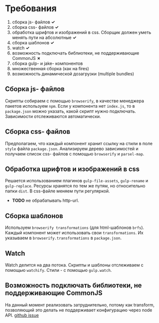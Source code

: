 # Требования

1. сборка js- файлов **✓**
1. сборка css- файлов **✓**
1. обработка шрифтов и изображений в css. Сборщик должен уметь менять пути на абсолютные **✓**
1. сборка шаблонов **✓**
1. watch **✓**
1. возможность подключать библиотеки, не поддерживающие CommonJS **✗**
1. сборка gulp- и jake- компонентов
1. множественная сборка (как на fires)
1. возможность динамической дозагрузки (multiple bundles)

## Сборка js- файлов

Скрипты собираем с помощью `browserify`, в качестве менеджера пакетов используем `npm`. Если у компонента нет `index.js`, то в `package.json` можно указать, какой скрипт нужно подключать. Зависимости отслеживаются автоматически.

## Сборка css- файлов

Предполагаем, что каждый компонент хранит ссылку на стили в поле `style` файла `package.json`. Анализируем дерево зависимостей и получаем список css- файлов с помощью `browserify` и `parsel-map`. 

## Обработка шрифтов и изображений в css

Решается использованием плагинов `gulp-file-assets`, `gulp-rename` и `gulp-replace`. Ресурсы хранятся по тем же путям, но относительно папки `dist`. В css-файле меняем пути регуляркой.

- **TODO** не обрабатывать http-url.

## Сборка шаблонов

Используем `browserify transformations` (для html-шаблонов `brfs`). Каждый компонент может использовать свои `transformations`. Их указываем в `browserify.transformations` в `package.json`.

## Watch

Watch делится на два потока. Скрипты и шаблоны отслеживаем с помощью `watchify`. Стили - с помощью `gulp.watch`.

## Возможность подключать библиотеки, не поддерживающие CommonJS

На данный момент реализовать затруднительно, потому как transform, позволяющий это делать не поддерживает конфигурацию через node API. [github issue](https://github.com/thlorenz/browserify-shim/issues/146)